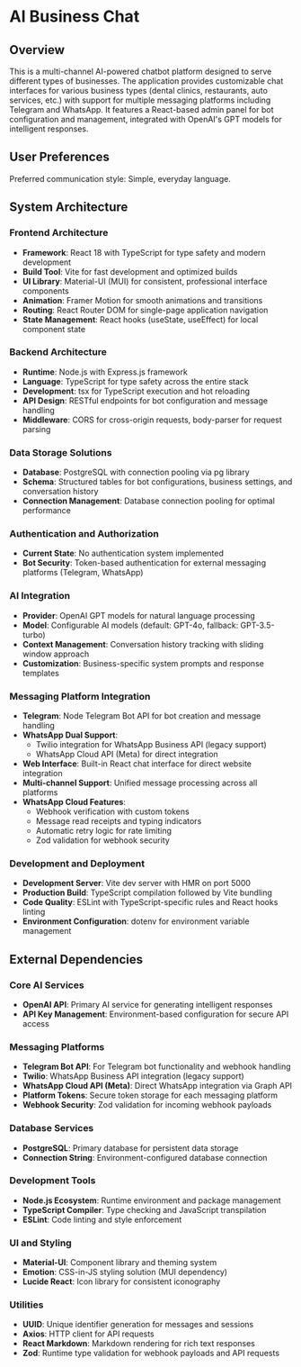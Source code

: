 # AI Business Chat

## Overview

This is a multi-channel AI-powered chatbot platform designed to serve different types of businesses. The application provides customizable chat interfaces for various business types (dental clinics, restaurants, auto services, etc.) with support for multiple messaging platforms including Telegram and WhatsApp. It features a React-based admin panel for bot configuration and management, integrated with OpenAI's GPT models for intelligent responses.

## User Preferences

Preferred communication style: Simple, everyday language.

## System Architecture

### Frontend Architecture
- **Framework**: React 18 with TypeScript for type safety and modern development
- **Build Tool**: Vite for fast development and optimized builds
- **UI Library**: Material-UI (MUI) for consistent, professional interface components
- **Animation**: Framer Motion for smooth animations and transitions
- **Routing**: React Router DOM for single-page application navigation
- **State Management**: React hooks (useState, useEffect) for local component state

### Backend Architecture
- **Runtime**: Node.js with Express.js framework
- **Language**: TypeScript for type safety across the entire stack
- **Development**: tsx for TypeScript execution and hot reloading
- **API Design**: RESTful endpoints for bot configuration and message handling
- **Middleware**: CORS for cross-origin requests, body-parser for request parsing

### Data Storage Solutions
- **Database**: PostgreSQL with connection pooling via pg library
- **Schema**: Structured tables for bot configurations, business settings, and conversation history
- **Connection Management**: Database connection pooling for optimal performance

### Authentication and Authorization
- **Current State**: No authentication system implemented
- **Bot Security**: Token-based authentication for external messaging platforms (Telegram, WhatsApp)

### AI Integration
- **Provider**: OpenAI GPT models for natural language processing
- **Model**: Configurable AI models (default: GPT-4o, fallback: GPT-3.5-turbo)
- **Context Management**: Conversation history tracking with sliding window approach
- **Customization**: Business-specific system prompts and response templates

### Messaging Platform Integration
- **Telegram**: Node Telegram Bot API for bot creation and message handling
- **WhatsApp Dual Support**: 
  - Twilio integration for WhatsApp Business API (legacy support)
  - WhatsApp Cloud API (Meta) for direct integration
- **Web Interface**: Built-in React chat interface for direct website integration
- **Multi-channel Support**: Unified message processing across all platforms
- **WhatsApp Cloud Features**:
  - Webhook verification with custom tokens
  - Message read receipts and typing indicators
  - Automatic retry logic for rate limiting
  - Zod validation for webhook security

### Development and Deployment
- **Development Server**: Vite dev server with HMR on port 5000
- **Production Build**: TypeScript compilation followed by Vite bundling
- **Code Quality**: ESLint with TypeScript-specific rules and React hooks linting
- **Environment Configuration**: dotenv for environment variable management

## External Dependencies

### Core AI Services
- **OpenAI API**: Primary AI service for generating intelligent responses
- **API Key Management**: Environment-based configuration for secure API access

### Messaging Platforms
- **Telegram Bot API**: For Telegram bot functionality and webhook handling
- **Twilio**: WhatsApp Business API integration (legacy support)
- **WhatsApp Cloud API (Meta)**: Direct WhatsApp integration via Graph API
- **Platform Tokens**: Secure token storage for each messaging platform
- **Webhook Security**: Zod validation for incoming webhook payloads

### Database Services
- **PostgreSQL**: Primary database for persistent data storage
- **Connection String**: Environment-configured database connection

### Development Tools
- **Node.js Ecosystem**: Runtime environment and package management
- **TypeScript Compiler**: Type checking and JavaScript transpilation
- **ESLint**: Code linting and style enforcement

### UI and Styling
- **Material-UI**: Component library and theming system
- **Emotion**: CSS-in-JS styling solution (MUI dependency)
- **Lucide React**: Icon library for consistent iconography

### Utilities
- **UUID**: Unique identifier generation for messages and sessions
- **Axios**: HTTP client for API requests
- **React Markdown**: Markdown rendering for rich text responses
- **Zod**: Runtime type validation for webhook payloads and API requests